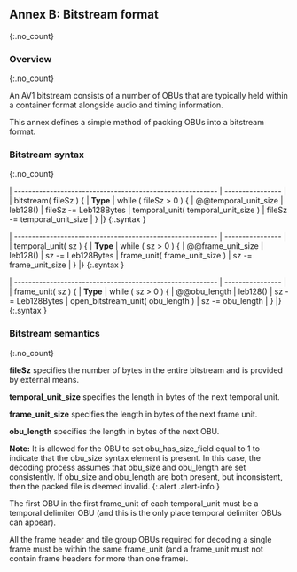 ## Annex B: Bitstream format
{:.no_count}


### Overview
{:.no_count}

An AV1 bitstream consists of a number of OBUs that are typically held within
a container format alongside audio and timing information.

This annex defines a simple method of packing OBUs into a bitstream format.

### Bitstream syntax
{:.no_count}

| --------------------------------------------------------- | ---------------- |
| bitstream( fileSz ) {                                     | **Type**
|    while ( fileSz > 0 ) {
|        @@temporal_unit_size                               | leb128()
|        fileSz -= Leb128Bytes
|        temporal_unit( temporal_unit_size )
|        fileSz -= temporal_unit_size
|    }
|}
{:.syntax }

| --------------------------------------------------------- | ---------------- |
| temporal_unit( sz ) {                                     | **Type**
|    while ( sz > 0 ) {
|        @@frame_unit_size                                  | leb128()
|        sz -= Leb128Bytes
|        frame_unit( frame_unit_size )
|        sz -= frame_unit_size
|    }
|}
{:.syntax }

| --------------------------------------------------------- | ---------------- |
| frame_unit( sz ) {                                        | **Type**
|    while ( sz > 0 ) {
|        @@obu_length                                       | leb128()
|        sz -= Leb128Bytes
|        open_bitstream_unit( obu_length )
|        sz -= obu_length
|    }
|}
{:.syntax }


### Bitstream semantics
{:.no_count}

**fileSz** specifies the number of bytes in the entire bitstream and is provided by
external means.

**temporal_unit_size** specifies the length in bytes of the next temporal unit.

**frame_unit_size** specifies the length in bytes of the next frame unit.

**obu_length** specifies the length in bytes of the next OBU.

**Note:** It is allowed for the OBU to set obu_has_size_field equal to 1 to indicate
that the obu_size syntax element is present.  In this case, the decoding process
assumes that obu_size and obu_length are set consistently.
If obu_size and obu_length are both present, but inconsistent, then the packed file
is deemed invalid.
{:.alert .alert-info }

The first OBU in the first frame_unit of each temporal_unit must be a temporal delimiter OBU (and this is the only place temporal delimiter OBUs can appear).

All the frame header and tile group OBUs required for decoding a single frame must be within the same frame_unit (and a frame_unit must not contain frame headers for more than one frame).

